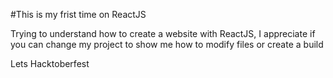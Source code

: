 #This is my frist time on ReactJS

Trying to understand how to create a website with ReactJS, I appreciate if you can change my project to show me how to modify files or create a build

Lets Hacktoberfest

